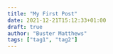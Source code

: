 ```yaml
---
title: "My First Post"
date: 2021-12-21T15:12:33+01:00
draft: true
author: "Buster Matthews"
tags: ["tag1", "tag2"]
---
```


